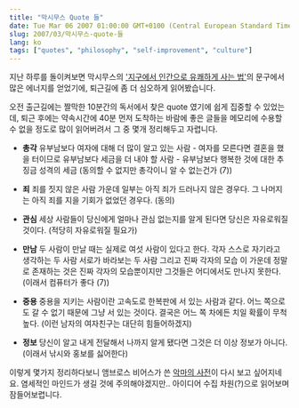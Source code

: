 ```yaml
---
title: "막시무스 Quote 들"
date: Tue Mar 06 2007 01:00:00 GMT+0100 (Central European Standard Time)
slug: 2007/03/막시무스-quote-들
lang: ko
tags: ["quotes", "philosophy", "self-improvement", "culture"]
---
```


지난 하루를 돌이켜보면 막시무스의 ['지구에서 인간으로 유쾌하게 사는 법'](http://www.yes24.com/Goods/FTGoodsView.aspx?goodsNo=2129508&CategoryNumber=001001017002001)의 문구에서 많은 에너지를 얻었기에, 퇴근길에 좀 더 심오하게 읽어봤습니다.

오전 출근길에는 짤막한 10분간의 독서에서 찾은 quote 였기에 쉽게 집중할 수 있었는데, 퇴근 후에는 약속시간에 40분 먼저 도착하는 바람에 좋은 글들을 메모리에 수용할 수 없을 정도로 많이 읽어버려서 그 중 몇개 정리해두고 자렵니다.

- **총각**
유부남보다 여자에 대해 더 많이 알고 있는 사람 - 여자를 모른다면 결혼을 했을 터이므로
유부남보다 세금을 더 내야 할 사람 - 유부남보다 행복한 것에 대한 추징금 성격의 세금
(동의할 수 없지만 총각이니 알 수 없는건가 (7))

- **죄** 
죄를 짓지 않은 사람 가운데 일부는 아직 죄가 드러나지 않은 경우다. 그 나머지는 아직 죄를 지을 기회가 없었던 경우다. 
(동의)

- **관심** 
세상 사람들이 당신에게 얼마나 관심 없는지를 알게 된다면 당신은 자유로워질 것이다.
(적당히 자유로워질 필요가)

- **만남** 
두 사람이 만날 때는 실제로 여섯 사람이 있다고 한다. 
각자 스스로 자기라고 생각하는 두 사람
서로가 바라보는 두 사람
그리고 진짜 각자의 모습
이 가운데 정말로 존재하는 것은 진짜 각자의 모습뿐이지만
그것들은 어디에서도 만나지 못한다.
(이래서 컴퓨터가 좋다 (7))

- **중용**
중용을 지키는 사람이란 고속도로 한복판에 서 있는 사람과 같다.
어느 쪽으로도 갈 수 없기 때문에 그냥 서 있는 것이다.
결국은 어느 쪽 차에든 치일 확률이 무척 높다.
(이런 남자의 여자친구는 대단히 힘들어하겠지)

- **정보**
당신이 알고 내게 전달해서 나까지 알게 됐다면 그것은 더 이상 정보가 아니다.
(이래서 낚시와 홍보를 싫어한다)

이렇게 몇가지 정리하다보니 앰브로스 비어스가 쓴 [악마의 사전](http://www.yes24.com/Goods/FTGoodsView.aspx?goodsNo=1488763&CategoryNumber=001)이 다시 보고 싶어지네요. 
염세적인 마인드가 생길 것에 주의해야겠지만.. 아이디어 수집 차원(?)으로 읽어보며 잠들어보렵니다.
